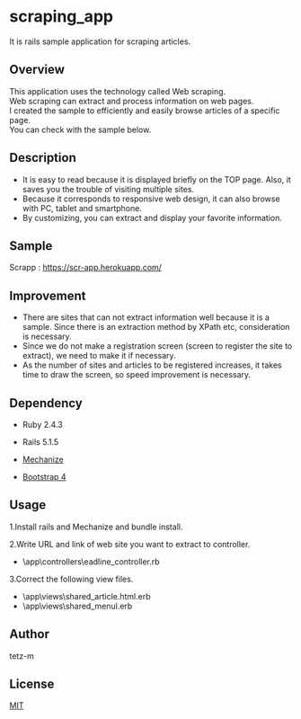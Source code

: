# scraping_app
It is rails sample application for scraping articles.

## Overview
This application uses the technology called Web scraping.   
Web scraping can extract and process information on web pages.   
I created the sample to efficiently and easily browse articles of a specific page.  
You can check with the sample below.

## Description
- It is easy to read because it is displayed briefly on the TOP page. Also, it saves you the trouble of visiting multiple sites.  
- Because it corresponds to responsive web design, it can also browse with PC, tablet and smartphone.
- By customizing, you can extract and display your favorite information.

## Sample
Scrapp : https://scr-app.herokuapp.com/

## Improvement
- There are sites that can not extract information well because it is a sample. Since there is an extraction method by XPath etc, consideration is necessary.
- Since we do not make a registration screen (screen to register the site to extract), we need to make it if necessary.  
- As the number of sites and articles to be registered increases, it takes time to draw the screen, so speed improvement is necessary.

## Dependency
- Ruby 2.4.3

- Rails 5.1.5

- [Mechanize](https://github.com/sparklemotion/mechanize)
  
- [Bootstrap 4](https://getbootstrap.com/)

## Usage
1.Install rails and Mechanize and bundle install.

2.Write URL and link of web site you want to extract to controller.  
- \app\controllers\eadline_controller.rb

3.Correct the following view files.  
- \app\views\shared\_article.html.erb  
- \app\views\shared\_menul.erb  

## Author
tetz-m

## License
[MIT](https://opensource.org/licenses/mit-license.php)
